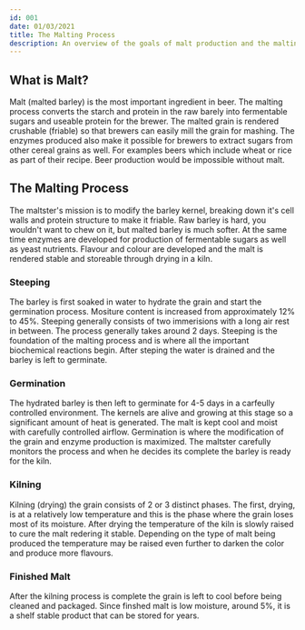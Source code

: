 ```yaml
---
id: 001
date: 01/03/2021
title: The Malting Process
description: An overview of the goals of malt production and the malting process
---
```


## What is Malt?

Malt (malted barley) is the most important ingredient in beer. The malting process converts the starch and protein in the raw barely into fermentable sugars and useable protein for the brewer. The malted grain is rendered crushable (friable) so that brewers can easily mill the grain for mashing. The enzymes produced also make it possible for brewers to extract sugars from other cereal grains as well. For examples beers which include wheat or rice as part of their recipe. Beer production would be impossible without malt.

## The Malting Process

The maltster's mission is to modify the barley kernel, breaking down it's cell walls and protein structure to make it friable. Raw barley is hard, you wouldn't want to chew on it, but malted barley is much softer. At the same time enzymes are developed for production of fermentable sugars as well as yeast nutrients. Flavour and colour are developed and the malt is rendered stable and storeable through drying in a kiln.

### Steeping

The barley is first soaked in water to hydrate the grain and start the germination process. Mositure content is increased from approximately 12% to 45%. Steeping generally consists of two immerisions with a long air rest in between. The process generally takes around 2 days. Steeping is the foundation of the malting process and is where all the important biochemical reactions begin. After steping the water is drained and the barley is left to germinate.

### Germination

The hydrated barley is then left to germinate for 4-5 days in a carfeully controlled environment. The kernels are alive and growing at this stage so a significant amount of heat is generated. The malt is kept cool and moist with carefully controlled airflow. Germination is where the modification of the grain and enzyme production is maximized. The maltster carefully monitors the process and when he decides its complete the barley is ready for the kiln.

### Kilning

Kilning (drying) the grain consists of 2 or 3 distinct phases. The first, drying, is at a relatively low temperature and this is the phase where the grain loses most of its moisture. After drying the temperature of the kiln is slowly raised to cure the malt redering it stable. Depending on the type of malt being produced the temperature may be raised even further to darken the color and produce more flavours.

### Finished Malt

After the kilning process is complete the grain is left to cool before being cleaned and packaged. Since finshed malt is low moisture, around 5%, it is a shelf stable product that can be stored for years.
